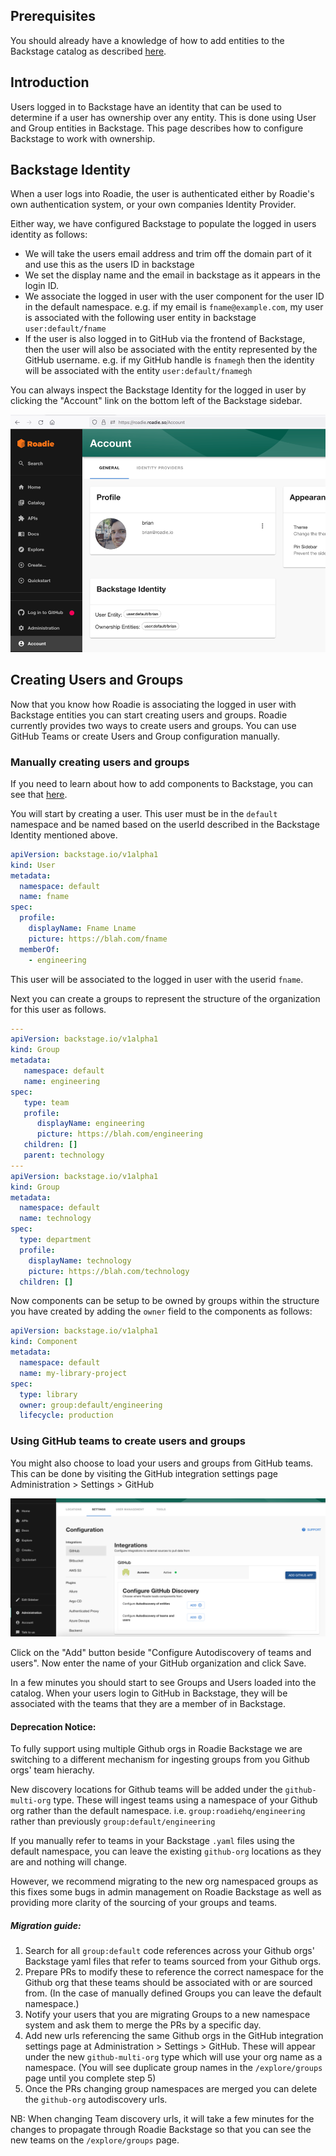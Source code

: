 
## Prerequisites

You should already have a knowledge of how to add entities to the Backstage catalog as described [here](../../getting-started/adding-components/).
## Introduction

Users logged in to Backstage have an identity that can be used to determine if a user has ownership over any entity. This is done using User and Group entities in Backstage. This page describes how to configure Backstage to work with ownership.

## Backstage Identity

When a user logs into Roadie, the user is authenticated either by Roadie's own authentication system, or your own companies Identity Provider.

Either way, we have configured Backstage to populate the logged in users identity as follows:

- We will take the users email address and trim off the domain part of it and use this as the users ID in backstage
- We set the display name and the email in backstage as it appears in the login ID.
- We associate the logged in user with the user component for the user ID in the default namespace. e.g. if my email is `fname@example.com`, my user is associated with the following user entity in backstage `user:default/fname`
- If the user is also logged in to GitHub via the frontend of Backstage, then the user will also be associated with the entity represented by the GitHub username. e.g. if my GitHub handle is `fnamegh` then the identity will be associated with the entity `user:default/fnamegh`

You can always inspect the Backstage Identity for the logged in user by clicking the "Account" link on the bottom left of the Backstage sidebar.

![account-backstage-identity.png](account-backstage-identity.png)

## Creating Users and Groups

Now that you know how Roadie is associating the logged in user with Backstage entities you can start creating users and groups. Roadie currently provides two ways to create users and groups. You can use GitHub Teams or create Users and Group configuration manually.


### Manually creating users and groups
If you need to learn about how to add components to Backstage, you can see that [here](../../getting-started/adding-components/).

You will start by creating a user. This user must be in the `default` namespace and be named based on the userId described in the Backstage Identity mentioned above.

```yaml
apiVersion: backstage.io/v1alpha1
kind: User
metadata:
  namespace: default
  name: fname
spec:
  profile:
    displayName: Fname Lname
    picture: https://blah.com/fname
  memberOf:
    - engineering
```

This user will be associated to the logged in user with the userid `fname`.

Next you can create a groups to represent the structure of the organization for this user as follows.

```yaml
---
apiVersion: backstage.io/v1alpha1
kind: Group
metadata:
   namespace: default
   name: engineering
spec:
   type: team
   profile:
      displayName: engineering
      picture: https://blah.com/engineering
   children: []
   parent: technology
---
apiVersion: backstage.io/v1alpha1
kind: Group
metadata:
  namespace: default
  name: technology
spec:
  type: department
  profile:
    displayName: technology
    picture: https://blah.com/technology
  children: []
```

Now components can be setup to be owned by groups within the structure you have created by adding the `owner` field to the components as follows:

```yaml
apiVersion: backstage.io/v1alpha1
kind: Component
metadata:
  namespace: default
  name: my-library-project
spec:
  type: library
  owner: group:default/engineering
  lifecycle: production
```

### Using GitHub teams to create users and groups

You might also choose to load your users and groups from GitHub teams. This can be done by visiting the GitHub integration settings page Administration > Settings > GitHub

![github-integrations.png](github-integrations.png)

Click on the "Add" button beside "Configure Autodiscovery of teams and users". Now enter the name of your GitHub organization and click Save.

In a few minutes you should start to see Groups and Users loaded into the catalog. When your users login to GitHub in Backstage, they will be associated with the teams that they are a member of in Backstage.

#### Deprecation Notice:

To fully support using multiple Github orgs in Roadie Backstage we are switching to a different mechanism for ingesting groups from you Github orgs' team hierachy. 

New discovery locations for Github teams will be added under the `github-multi-org` type. These will ingest teams using a namespace of your Github org rather than the default namespace. i.e. `group:roadiehq/engineering` rather than previously `group:default/engineering` 

If you manually refer to teams in your Backstage `.yaml` files using the default namespace, you can leave the existing `github-org` locations as they are and nothing will change. 

However, we recommend migrating to the new org namespaced groups as this fixes some bugs in admin management on Roadie Backstage as well as providing more clarity of the sourcing of your groups and teams.

##### Migration guide:

1. Search for all `group:default` code references across your Github orgs' Backstage yaml files that refer to teams sourced from your Github orgs. 
2. Prepare PRs to modify these to reference the correct namespace for the Github org that these teams should be associated with or are sourced from. (In the case of manually defined Groups you can leave the default namespace.)
3. Notify your users that you are migrating Groups to a new namespace system and ask them to merge the PRs by a specific day.
4. Add new urls referencing the same Github orgs in the GitHub integration settings page at Administration > Settings > GitHub. These will appear under the new `github-multi-org` type which will use your org name as a namespace. (You will see duplicate group names in the `/explore/groups` page until you complete step 5)
5. Once the PRs changing group namespaces are merged you can delete the `github-org` autodiscovery urls.

NB: When changing Team discovery urls, it will take a few minutes for the changes to propagate through Roadie Backstage so that you can see the new teams on the `/explore/groups` page.
